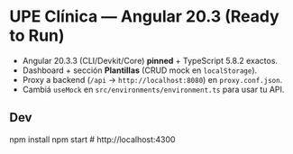 # UPE Clínica — Angular 20.3 (Ready to Run)

- Angular 20.3.3 (CLI/Devkit/Core) **pinned** + TypeScript 5.8.2 exactos.
- Dashboard + sección **Plantillas** (CRUD mock en `localStorage`).
- Proxy a backend (`/api` -> `http://localhost:8080`) en `proxy.conf.json`.
- Cambiá `useMock` en `src/environments/environment.ts` para usar tu API.

## Dev
npm install
npm start   # http://localhost:4300
